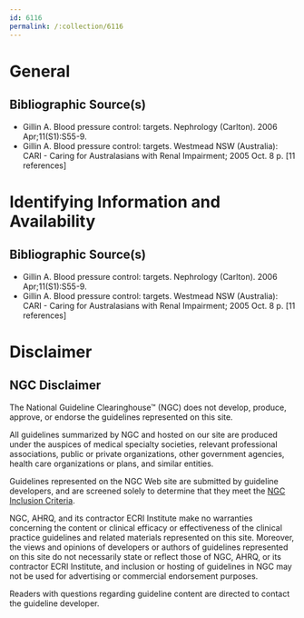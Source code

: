 ```yaml
---
id: 6116
permalink: /:collection/6116
---
```


# General

## Bibliographic Source(s)

- Gillin A. Blood pressure control: targets. Nephrology (Carlton). 2006 Apr;11(S1):S55-9.
- Gillin A. Blood pressure control: targets. Westmead NSW (Australia): CARI - Caring for Australasians with Renal Impairment; 2005 Oct. 8 p. [11 references]

# Identifying Information and Availability

## Bibliographic Source(s)

- Gillin A. Blood pressure control: targets. Nephrology (Carlton). 2006 Apr;11(S1):S55-9.
- Gillin A. Blood pressure control: targets. Westmead NSW (Australia): CARI - Caring for Australasians with Renal Impairment; 2005 Oct. 8 p. [11 references]

# Disclaimer

## NGC Disclaimer

The National Guideline Clearinghouse™ (NGC) does not develop, produce, approve, or endorse the guidelines represented on this site.

All guidelines summarized by NGC and hosted on our site are produced under the auspices of medical specialty societies, relevant professional associations, public or private organizations, other government agencies, health care organizations or plans, and similar entities.

Guidelines represented on the NGC Web site are submitted by guideline developers, and are screened solely to determine that they meet the [NGC Inclusion Criteria](/help-and-about/summaries/inclusion-criteria).

NGC, AHRQ, and its contractor ECRI Institute make no warranties concerning the content or clinical efficacy or effectiveness of the clinical practice guidelines and related materials represented on this site. Moreover, the views and opinions of developers or authors of guidelines represented on this site do not necessarily state or reflect those of NGC, AHRQ, or its contractor ECRI Institute, and inclusion or hosting of guidelines in NGC may not be used for advertising or commercial endorsement purposes.

Readers with questions regarding guideline content are directed to contact the guideline developer.

